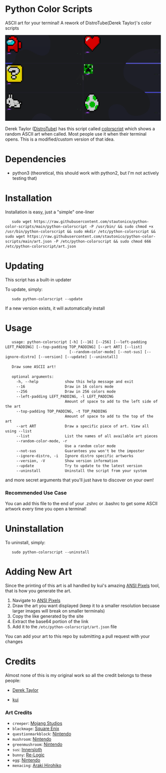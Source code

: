 # Python Color Scripts

ASCII art for your terminal! A rework of DistroTube(Derek Taylor)'s color scripts

![Screenshot of some of the artworks](docs/screenshot.png)

Derek Taylor ([DistroTube](https://www.youtube.com/channel/UCVls1GmFKf6WlTraIb_IaJg)) has this script
called [colorscript](https://gitlab.com/dwt1/shell-color-scripts) which shows a random ASCII art when called. Most
people use it when their terminal opens. This is a modified/custom version of that idea.

# Dependencies

- python3 (theoretical, this should work with python2, but I'm not actively testing that)

# Installation

Installation is easy, just a "simple" one-liner

```shell
   sudo wget https://raw.githubusercontent.com/stautonico/python-color-scripts/main/python-colorscript -P /usr/bin/ && sudo chmod +x /usr/bin/python-colorscript && sudo mkdir /etc/python-colorscript && sudo wget https://raw.githubusercontent.com/stautonico/python-color-scripts/main/art.json -P /etc/python-colorscript && sudo chmod 666 /etc/python-colorscript/art.json
```

# Updating

This script has a built-in updater

To update, simply:

```shell
   sudo python-colorscript --update
```

If a new version exists, it will automatically install

# Usage

```shell
   usage: python-colorscript [-h] [--16] [--256] [--left-padding LEFT_PADDING] [--top-padding TOP_PADDING] [--art ART] [--list]
                             [--random-color-mode] [--not-sus] [--ignore-distro] [--version] [--update] [--uninstall]
   
   Draw some ASCII art!
   
   optional arguments:
     -h, --help            show this help message and exit
     --16                  Draw in 16 colors mode
     --256                 Draw in 256 colors mode
     --left-padding LEFT_PADDING, -l LEFT_PADDING
                           Amount of space to add to the left side of the art
     --top-padding TOP_PADDING, -t TOP_PADDING
                           Amount of space to add to the top of the art
     --art ART             Draw a specific piece of art. View all using --list
     --list                List the names of all available art pieces
     --random-color-mode, -r
                           Use a random color mode
     --not-sus             Guarantees you won't be the imposter
     --ignore-distro, -i   Ignore distro specific artworks
     --version, -V         Show version information
     --update              Try to update to the latest version
     --uninstall           Uninstall the script from your system
```

and more secret arguments that you'll just have to discover on your own!

### Recommended Use Case
You can add this file to the end of your .zshrc or .bashrc to get some ASCII artwork every time you open a terminal!

# Uninstallation
To uninstall, simply:

```shell
   sudo python-colorscript --uninstall
```

# Adding New Art

Since the printing of this art is all handled by kui's amazing [ANSI Pixels](https://kui.github.io/ansi_pixels) tool,
that is how you generate the art.

1. Navigate to [ANSI Pixels](https://kui.github.io/ansi_pixels)
2. Draw the art you want displayed (keep it to a smaller resolution becuase larger images will break on smaller
   terminals)
3. Copy the like generated by the site
4. Extract the base64 portion of the link
5. Add it to the `/etc/python-colorscript/art.json` file

You can add your art to this repo by submitting a pull request with your changes

# Credits

Almost none of this is my original work so all the credit belongs to these people:

* [Derek Taylor](https://gitlab.com/dwt1/shell-color-scripts)

* [kui](https://github.com/kui/ansi_pixels)

### Art Credits

* `creeper`: [Mojang Studios](https://www.minecraft.net/en-us)
* `blackmage`: [Square Enix](https://www.square-enix.com/)
* `questionmarkblock`: [Nintendo](https://www.nintendo.com/)
* `mushroom`: [Nintendo](https://www.nintendo.com/)
* `greenmushroom`: [Nintendo](https://www.nintendo.com/)
* `sus`: [Innersloth](https://innersloth.com/)
* `bunny`: [Re-Logic](https://re-logic.com/)
* `egg`: [Nintendo](https://www.nintendo.com/)
* `menacing`: [Araki Hirohiko](https://jojo.fandom.com/wiki/Hirohiko_Araki)